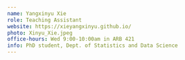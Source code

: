 ```yaml
---
name: Yangxinyu Xie
role: Teaching Assistant
website: https://xieyangxinyu.github.io/
photo: Xinyu_Xie.jpeg
office-hours: Wed 9:00-10:00am in ARB 421
info: PhD student, Dept. of Statistics and Data Science
---
```

